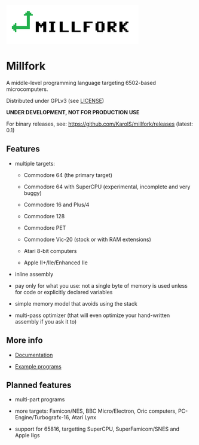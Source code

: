 ![](logo_transparent.png)

# Millfork

A middle-level programming language targeting 6502-based microcomputers. 

Distributed under GPLv3 (see [LICENSE](LICENSE))

**UNDER DEVELOPMENT, NOT FOR PRODUCTION USE**

For binary releases, see: https://github.com/KarolS/millfork/releases (latest: 0.1)

## Features

* multiple targets:

    * Commodore 64 (the primary target)
    
    * Commodore 64 with SuperCPU (experimental, incomplete and very buggy)
    
    * Commodore 16 and Plus/4
    
    * Commodore 128
    
    * Commodore PET
    
    * Commodore Vic-20 (stock or with RAM extensions)
    
    * Atari 8-bit computers
    
    * Apple II+/IIe/Enhanced IIe

* inline assembly

* pay only for what you use: not a single byte of memory is used unless for code or explicitly declared variables

* simple memory model that avoids using the stack

* multi-pass optimizer (that will even optimize your hand-written assembly if you ask it to)

## More info

* [Documentation](doc/README.md)

* [Example programs](examples/README.md)

## Planned features

* multi-part programs

* more targets: Famicon/NES, BBC Micro/Electron, Oric computers, PC-Engine/Turbografx-16, Atari Lynx
 
* support for 65816, targetting SuperCPU, SuperFamicom/SNES and Apple IIgs 
